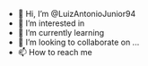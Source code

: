 - 👋 Hi, I’m @LuizAntonioJunior94
- 👀 I’m interested in 
- 🌱 I’m currently learning
- 💞️ I’m looking to collaborate on ...
- 📫 How to reach me 

<!---
LuizAntonioJunior94/LuizAntonioJunior94 is a ✨ special ✨ repository because its `README.md` (this file) appears on your GitHub profile.
You can click the Preview link to take a look at your changes.
--->
